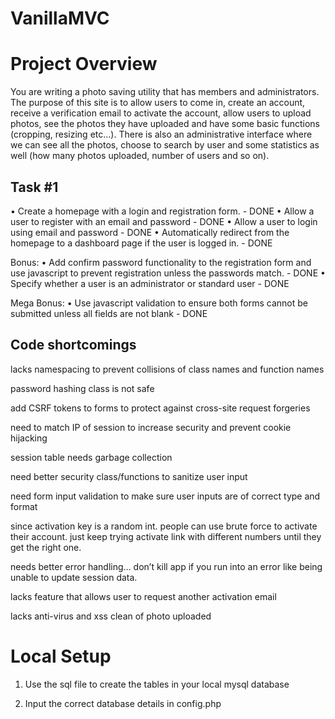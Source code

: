VanillaMVC
================

Project Overview
================
You are writing a photo saving utility that has members and administrators. The purpose of this site is to allow users to come in, create an account, receive a verification email to activate the account, allow users to upload photos, see the photos they have uploaded and have some basic functions (cropping, resizing etc...). There is also an administrative interface where we can see all the photos, choose to search by user and some statistics as well (how many photos uploaded, number of users and so on).

Task #1
-----------
•	Create a homepage with a login and registration form. - DONE
•	Allow a user to register with an email and password - DONE
•	Allow a user to login using email and password - DONE
•	Automatically redirect from the homepage to a dashboard page if the user is logged in. - DONE

Bonus: 
•	Add confirm password functionality to the registration form and use javascript to prevent registration unless the passwords match. - DONE
•	Specify whether a user is an administrator or standard user - DONE

Mega Bonus: 
•	Use javascript validation to ensure both forms cannot be submitted unless all fields are not blank - DONE


Code shortcomings
-----------
lacks namespacing to prevent collisions of class names and function names

password hashing class is not safe

add CSRF tokens to forms to protect against cross-site request forgeries

need to match IP of session to increase security and prevent cookie hijacking

session table needs garbage collection

need better security class/functions to sanitize user input

need form input validation to make sure user inputs are of correct type and format

since activation key is a random int. people can use brute force to activate their account. just keep trying activate link with different numbers until they get the right one.

needs better error handling… don’t kill app if you run into an error like being unable to update session data.

lacks feature that allows user to request another activation email

lacks anti-virus and xss clean of photo uploaded

Local Setup
================
1) Use the sql file to create the tables in your local mysql database

2) Input the correct database details in config.php